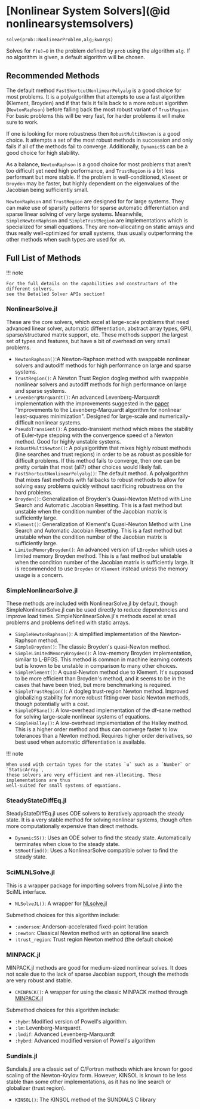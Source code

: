 # [Nonlinear System Solvers](@id nonlinearsystemsolvers)

`solve(prob::NonlinearProblem,alg;kwargs)`

Solves for ``f(u)=0`` in the problem defined by `prob` using the algorithm
`alg`. If no algorithm is given, a default algorithm will be chosen.

## Recommended Methods

The default method `FastShortcutNonlinearPolyalg` is a good choice for most
problems. It is a polyalgorithm that attempts to use a fast algorithm
(Klement, Broyden) and if that fails it falls back to a more robust
algorithm (`NewtonRaphson`) before falling back the most robust variant of
`TrustRegion`. For basic problems this will be very fast, for harder problems
it will make sure to work.

If one is looking for more robustness then `RobustMultiNewton` is a good choice.
It attempts a set of the most robust methods in succession and only fails if
all of the methods fail to converge. Additionally, `DynamicSS` can be a good choice
for high stability.

As a balance, `NewtonRaphson` is a good choice for most problems that aren't too
difficult yet need high performance, and  `TrustRegion` is a bit less performant
but more stable. If the problem is well-conditioned, `Klement` or `Broyden`
may be faster, but highly dependent on the eigenvalues of the Jacobian being
sufficiently small.

`NewtonRaphson` and `TrustRegion` are designed for for large systems.
They can make use of sparsity patterns for sparse automatic differentiation
and sparse linear solving of very large systems. Meanwhile,
`SimpleNewtonRaphson` and `SimpleTrustRegion` are implementations which is specialized for
small equations. They are non-allocating on static arrays and thus really well-optimized
for small systems, thus usually outperforming the other methods when such types are
used for `u0`.

## Full List of Methods

!!! note
    
    For the full details on the capabilities and constructors of the different solvers,
    see the Detailed Solver APIs section!

### NonlinearSolve.jl

These are the core solvers, which excel at large-scale problems that need advanced
linear solver, automatic differentiation, abstract array types, GPU,
sparse/structured matrix support, etc. These methods support the largest set of types and
features, but have a bit of overhead on very small problems.

- `NewtonRaphson()`:A Newton-Raphson method with swappable nonlinear solvers and autodiff
  methods for high performance on large and sparse systems.
- `TrustRegion()`: A Newton Trust Region dogleg method with swappable nonlinear solvers and
  autodiff methods for high performance on large and sparse systems.
- `LevenbergMarquardt()`: An advanced Levenberg-Marquardt implementation with the
  improvements suggested in the [paper](https://arxiv.org/abs/1201.5885) "Improvements to
  the Levenberg-Marquardt algorithm for nonlinear least-squares minimization". Designed for
  large-scale and numerically-difficult nonlinear systems.
- `PseudoTransient()`: A pseudo-transient method which mixes the stability of Euler-type
  stepping with the convergence speed of a Newton method. Good for highly unstable
  systems.
- `RobustMultiNewton()`: A polyalgorithm that mixes highly robust methods (line searches and
  trust regions) in order to be as robust as possible for difficult problems. If this method
  fails to converge, then one can be pretty certain that most (all?) other choices would
  likely fail.
- `FastShortcutNonlinearPolyalg()`: The default method. A polyalgorithm that mixes fast methods
  with fallbacks to robust methods to allow for solving easy problems quickly without sacrificing
  robustness on the hard problems.
- `Broyden()`: Generalization of Broyden's Quasi-Newton Method with Line Search and
  Automatic Jacobian Resetting. This is a fast method but unstable when the condition number of
  the Jacobian matrix is sufficiently large.
- `Klement()`: Generalization of Klement's Quasi-Newton Method with Line Search and
  Automatic Jacobian Resetting. This is a fast method but unstable when the condition number of
  the Jacobian matrix is sufficiently large.
- `LimitedMemoryBroyden()`: An advanced version of `LBroyden` which uses a limited memory
  Broyden method. This is a fast method but unstable when the condition number of
  the Jacobian matrix is sufficiently large. It is recommended to use `Broyden` or
  `Klement` instead unless the memory usage is a concern.

### SimpleNonlinearSolve.jl

These methods are included with NonlinearSolve.jl by default, though SimpleNonlinearSolve.jl
can be used directly to reduce dependencies and improve load times. SimpleNonlinearSolve.jl's
methods excel at small problems and problems defined with static arrays.

- `SimpleNewtonRaphson()`: A simplified implementation of the Newton-Raphson method.
- `SimpleBroyden()`: The classic Broyden's quasi-Newton method.
- `SimpleLimitedMemoryBroyden()`: A low-memory Broyden implementation, similar to L-BFGS. This method is
  common in machine learning contexts but is known to be unstable in comparison to many
  other choices.
- `SimpleKlement()`: A quasi-Newton method due to Klement. It's supposed to be more efficient
  than Broyden's method, and it seems to be in the cases that have been tried, but more
  benchmarking is required.
- `SimpleTrustRegion()`: A dogleg trust-region Newton method. Improved globalizing stability
  for more robust fitting over basic Newton methods, though potentially with a cost.
- `SimpleDFSane()`: A low-overhead implementation of the df-sane method for solving
  large-scale nonlinear systems of equations.
- `SimpleHalley()`: A low-overhead implementation of the Halley method. This is a higher order
  method and thus can converge faster to low tolerances than a Newton method. Requires higher
  order derivatives, so best used when automatic differentiation is available.

!!! note
    
    When used with certain types for the states `u` such as a `Number` or `StaticArray`,
    these solvers are very efficient and non-allocating. These implementations are thus
    well-suited for small systems of equations.

### SteadyStateDiffEq.jl

SteadyStateDiffEq.jl uses ODE solvers to iteratively approach the steady state. It is a
very stable method for solving nonlinear systems, though often more
computationally expensive than direct methods.

- `DynamicSS()`: Uses an ODE solver to find the steady state. Automatically terminates when
  close to the steady state.
- `SSRootfind()`: Uses a NonlinearSolve compatible solver to find the steady state.

### SciMLNLSolve.jl

This is a wrapper package for importing solvers from NLsolve.jl into the SciML interface.

- `NLSolveJL()`: A wrapper for [NLsolve.jl](https://github.com/JuliaNLSolvers/NLsolve.jl)

Submethod choices for this algorithm include:

- `:anderson`: Anderson-accelerated fixed-point iteration
- `:newton`: Classical Newton method with an optional line search
- `:trust_region`: Trust region Newton method (the default choice)

### MINPACK.jl

MINPACK.jl methods are good for medium-sized nonlinear solves. It does not scale due to
the lack of sparse Jacobian support, though the methods are very robust and stable.

- `CMINPACK()`: A wrapper for using the classic MINPACK method through [MINPACK.jl](https://github.com/sglyon/MINPACK.jl)

Submethod choices for this algorithm include:

- `:hybr`: Modified version of Powell's algorithm.
- `:lm`: Levenberg-Marquardt.
- `:lmdif`: Advanced Levenberg-Marquardt
- `:hybrd`: Advanced modified version of Powell's algorithm

### Sundials.jl

Sundials.jl are a classic set of C/Fortran methods which are known for good scaling of the
Newton-Krylov form. However, KINSOL is known to be less stable than some other
implementations, as it has no line search or globalizer (trust region).

- `KINSOL()`: The KINSOL method of the SUNDIALS C library
